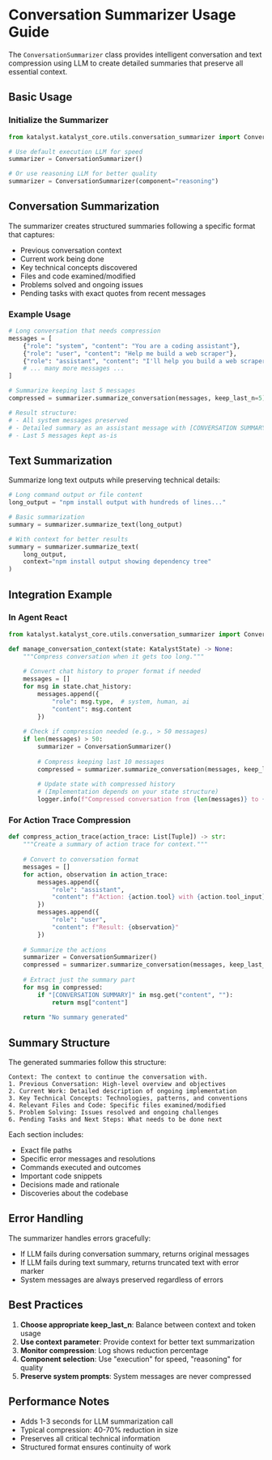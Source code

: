 # Conversation Summarizer Usage Guide

The `ConversationSummarizer` class provides intelligent conversation and text compression using LLM to create detailed summaries that preserve all essential context.

## Basic Usage

### Initialize the Summarizer

```python
from katalyst.katalyst_core.utils.conversation_summarizer import ConversationSummarizer

# Use default execution LLM for speed
summarizer = ConversationSummarizer()

# Or use reasoning LLM for better quality
summarizer = ConversationSummarizer(component="reasoning")
```

## Conversation Summarization

The summarizer creates structured summaries following a specific format that captures:
- Previous conversation context
- Current work being done
- Key technical concepts discovered
- Files and code examined/modified
- Problems solved and ongoing issues
- Pending tasks with exact quotes from recent messages

### Example Usage

```python
# Long conversation that needs compression
messages = [
    {"role": "system", "content": "You are a coding assistant"},
    {"role": "user", "content": "Help me build a web scraper"},
    {"role": "assistant", "content": "I'll help you build a web scraper..."},
    # ... many more messages ...
]

# Summarize keeping last 5 messages
compressed = summarizer.summarize_conversation(messages, keep_last_n=5)

# Result structure:
# - All system messages preserved
# - Detailed summary as an assistant message with [CONVERSATION SUMMARY] markers
# - Last 5 messages kept as-is
```

## Text Summarization

Summarize long text outputs while preserving technical details:

```python
# Long command output or file content
long_output = "npm install output with hundreds of lines..."

# Basic summarization
summary = summarizer.summarize_text(long_output)

# With context for better results
summary = summarizer.summarize_text(
    long_output, 
    context="npm install output showing dependency tree"
)
```

## Integration Example

### In Agent React

```python
from katalyst.katalyst_core.utils.conversation_summarizer import ConversationSummarizer

def manage_conversation_context(state: KatalystState) -> None:
    """Compress conversation when it gets too long."""
    
    # Convert chat history to proper format if needed
    messages = []
    for msg in state.chat_history:
        messages.append({
            "role": msg.type,  # system, human, ai
            "content": msg.content
        })
    
    # Check if compression needed (e.g., > 50 messages)
    if len(messages) > 50:
        summarizer = ConversationSummarizer()
        
        # Compress keeping last 10 messages
        compressed = summarizer.summarize_conversation(messages, keep_last_n=10)
        
        # Update state with compressed history
        # (Implementation depends on your state structure)
        logger.info(f"Compressed conversation from {len(messages)} to {len(compressed)} messages")
```

### For Action Trace Compression

```python
def compress_action_trace(action_trace: List[Tuple]) -> str:
    """Create a summary of action trace for context."""
    
    # Convert to conversation format
    messages = []
    for action, observation in action_trace:
        messages.append({
            "role": "assistant",
            "content": f"Action: {action.tool} with {action.tool_input}"
        })
        messages.append({
            "role": "user",
            "content": f"Result: {observation}"
        })
    
    # Summarize the actions
    summarizer = ConversationSummarizer()
    compressed = summarizer.summarize_conversation(messages, keep_last_n=5)
    
    # Extract just the summary part
    for msg in compressed:
        if "[CONVERSATION SUMMARY]" in msg.get("content", ""):
            return msg["content"]
    
    return "No summary generated"
```

## Summary Structure

The generated summaries follow this structure:

```
Context: The context to continue the conversation with.
1. Previous Conversation: High-level overview and objectives
2. Current Work: Detailed description of ongoing implementation
3. Key Technical Concepts: Technologies, patterns, and conventions
4. Relevant Files and Code: Specific files examined/modified
5. Problem Solving: Issues resolved and ongoing challenges
6. Pending Tasks and Next Steps: What needs to be done next
```

Each section includes:
- Exact file paths
- Specific error messages and resolutions
- Commands executed and outcomes
- Important code snippets
- Decisions made and rationale
- Discoveries about the codebase

## Error Handling

The summarizer handles errors gracefully:
- If LLM fails during conversation summary, returns original messages
- If LLM fails during text summary, returns truncated text with error marker
- System messages are always preserved regardless of errors

## Best Practices

1. **Choose appropriate keep_last_n**: Balance between context and token usage
2. **Use context parameter**: Provide context for better text summarization
3. **Monitor compression**: Log shows reduction percentage
4. **Component selection**: Use "execution" for speed, "reasoning" for quality
5. **Preserve system prompts**: System messages are never compressed

## Performance Notes

- Adds 1-3 seconds for LLM summarization call
- Typical compression: 40-70% reduction in size
- Preserves all critical technical information
- Structured format ensures continuity of work